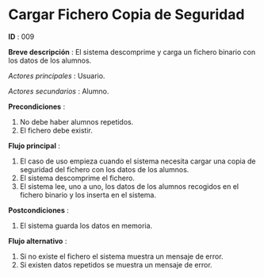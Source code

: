 # Cargar Fichero Copia de Seguridad

**ID** : 009

**Breve descripción** : El sistema descomprime y carga un fichero binario con los datos de los alumnos.

*Actores principales* : Usuario.

*Actores secundarios* : Alumno.

**Precondiciones** :
1. No debe haber alumnos repetidos.
2. El fichero debe existir.

**Flujo principal** :
1. El caso de uso empieza cuando el sistema necesita cargar una copia de seguridad del fichero con los datos de los alumnos.
2. El sistema descomprime el fichero.
3. El sistema lee, uno a uno, los datos de los alumnos recogidos en el fichero binario y los inserta en el sistema.

**Postcondiciones** :
1. El sistema guarda los datos en memoria.

**Flujo alternativo** :
1. Si no existe el fichero el sistema muestra un mensaje de error.
2. Si existen datos repetidos se muestra un mensaje de error.
